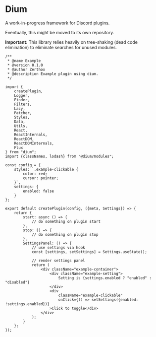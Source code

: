 # Dium
A work-in-progress framework for Discord plugins.

Eventually, this might be moved to its own repository.

**Important:** This library relies heavily on tree-shaking (dead code elimination) to eliminate searches for unused modules.

```tsx
/**
 * @name Example
 * @version 0.1.0
 * @author Zerthox
 * @description Example plugin using dium.
 */

import {
    createPlugin,
    Logger,
    Finder,
    Filters,
    Lazy,
    Patcher,
    Styles,
    Data,
    Utils,
    React,
    ReactInternals,
    ReactDOM,
    ReactDOMInternals,
    Flux
} from "dium";
import {classNames, lodash} from "@dium/modules";

const config = {
    styles: `.example-clickable {
        color: red;
        cursor: pointer;
    }`,
    settings: {
        enabled: false
    }
};

export default createPlugin(config, ({meta, Settings}) => {
    return {
        start: async () => {
            // do something on plugin start
        },
        stop: () => {
            // do something on plugin stop
        },
        SettingsPanel: () => {
            // use settings via hook
            const [settings, setSettings] = Settings.useState();

            // render settings panel
            return (
                <div className="example-container">
                    <div className="example-setting">
                        Setting is {settings.enabled ? "enabled" : "disabled"}
                    </div>
                    <div
                        className="example-clickable"
                        onClick={() => setSettings({enabled: !settings.enabled})}
                    >Click to toggle</div>
                </div>
            );
        }
    };
});
```
